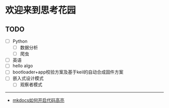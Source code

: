 # 欢迎来到思考花园

## TODO
- [ ] Python
    - [ ] 数据分析
    - [ ] 爬虫
- [ ] 英语
- [ ] hello algo
- [ ] bootloader+app校验方案及基于keil的自动合成固件方案
- [ ] 嵌入式设计模式
    - [ ] 观察者模式

***
- [mkdocs如何开启代码高亮](./mkdocs/mkdocs如何开启代码高亮.md)

